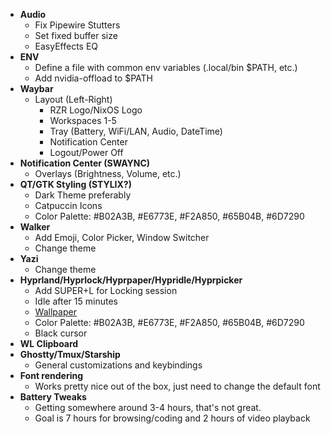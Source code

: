 -   **Audio**
    -   Fix Pipewire Stutters
    -   Set fixed buffer size
    -   EasyEffects EQ
-   **ENV**
    -   Define a file with common env variables (.local/bin $PATH, etc.)
    -   Add nvidia-offload to $PATH
-   **Waybar**
    -   Layout (Left-Right)
        -   RZR Logo/NixOS Logo
        -   Workspaces 1-5
        -   Tray (Battery, WiFi/LAN, Audio, DateTime)
        -   Notification Center
        -   Logout/Power Off
-   **Notification Center (SWAYNC)**
    -   Overlays (Brightness, Volume, etc.)
-   **QT/GTK Styling (STYLIX?)**
    -   Dark Theme preferably
    -   Catpuccin Icons
    -   Color Palette: #B02A3B, #E6773E, #F2A850, #65B04B, #6D7290
-   **Walker**
    -   Add Emoji, Color Picker, Window Switcher
    -   Change theme
-   **Yazi**
    -   Change theme
-   **Hyprland/Hyprlock/Hyprpaper/Hypridle/Hyprpicker**
    -   Add SUPER+L for Locking session
    -   Idle after 15 minutes
    -   <a href="./wallpaper.jpeg">Wallpaper</a>
    -   Color Palette: #B02A3B, #E6773E, #F2A850, #65B04B, #6D7290
    -   Black cursor
-   **WL Clipboard**
-   **Ghostty/Tmux/Starship**
    -   General customizations and keybindings
-   **Font rendering**
    -   Works pretty nice out of the box, just need to change the default font
-   **Battery Tweaks**
    -   Getting somewhere around 3-4 hours, that's not great.
    -   Goal is 7 hours for browsing/coding and 2 hours of video playback
